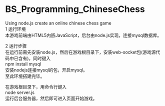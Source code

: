 # BS_Programming_ChineseChess
Using node.js create an online chinese chess game  
1 运行环境  
本游戏前端由HTML5内嵌JavaScript，后台由node.js实现，连接mysql数据库。  
  
2 运行步骤  
在运行前需先安装node.js，然后在游戏根目录下，安装web-socket包(游戏源代码中已含有)，同时键入  
npm install mysql  
安装nodejs连接mysql的包，开启mysql。  
至此环境搭建完毕。  
  
在游戏根目录下，用命令行键入  
node server.js  
运行后台服务器，然后即可进入页面开始游戏。  

